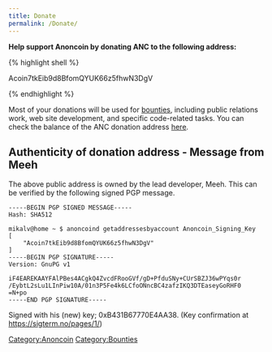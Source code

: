 ```yaml
---
title: Donate
permalink: /Donate/
---
```


**Help support Anoncoin by donating ANC to the following address:**

{% highlight shell %}

Acoin7tkEib9d8BfomQYUK66z5fhwN3DgV

{% endhighlight %}



Most of your donations will be used for [bounties](/Bounties "wikilink"), including public relations work, web site development, and specific code-related tasks. You can check the balance of the ANC donation address [here](http://ancblockchain.com/address/Acoin7tkEib9d8BfomQYUK66z5fhwN3DgV).

Authenticity of donation address - Message from Meeh
----------------------------------------------------

The above public address is owned by the lead developer, Meeh. This can be verified by the following signed PGP message.

    -----BEGIN PGP SIGNED MESSAGE-----
    Hash: SHA512

    mikalv@home ~ $ anoncoind getaddressesbyaccount Anoncoin_Signing_Key
    [
        "Acoin7tkEib9d8BfomQYUK66z5fhwN3DgV"
    ]
    -----BEGIN PGP SIGNATURE-----
    Version: GnuPG v1

    iF4EAREKAAYFAlPBes4ACgkQ4ZvcdFRooGVf/gD+PfduSNy+CUrSBZJ36wPYqs0r
    /EybtL2sLu1LInPiw10A/01n3P5Fe4k6LCfoONncBC4zafzIKQ3DTEaseyGoRHF0
    =N+po
    -----END PGP SIGNATURE-----

Signed with his (new) key; 0xB431B67770E4AA38. (Key confirmation at <https://sigterm.no/pages/1/>)

[Category:Anoncoin](/Category:Anoncoin "wikilink") [Category:Bounties](/Category:Bounties "wikilink")